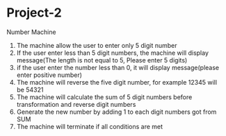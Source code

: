 # Project-2
Number Machine
1. The machine allow the user to enter only 5 digit number
2. If the user enter less than 5 digit numbers, the machine will display message(The length is not equal to 5, Please enter 5 digits)
3. if the user enter the number less than 0, it will display message(please enter positive number)
4. The machine will reverse the five digit number, for example 12345 will be 54321
5. The machine will calculate the sum of 5 digit numbers before transformation and reverse digit numbers
6. Generate the new number by adding 1 to each digit numbers got from SUM
7. The machine will terminate if all conditions are met
